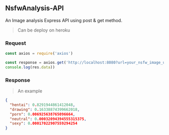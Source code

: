 ## NsfwAnalysis-API

An Image analysis Express API using post & get method.
> Can be deploy on heroku 

### Request

```js
const axios = require('axios')

const response = axios.get('http://localhost:8080?url=your_nsfw_image_url').then(res =>
console.log(res.data))
```

### Response 
> An example

```json
{
  "hentai": 0.8291944861412048,
  "drawing": 0.16338874399662018,
  "porn": 0.006925638765096664,
  "neutral": 0.00032094394555315375,
  "sexy": 0.00017022907559294254
}
```
